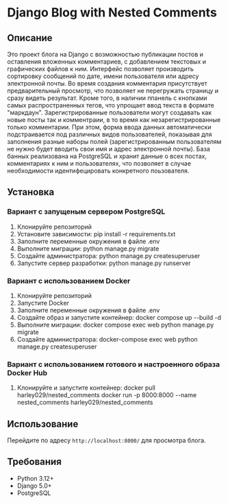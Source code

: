 # Django Blog with Nested Comments

## Описание

Это проект блога на Django с возможностью публикации постов и оставления вложенных комментариев, с добавлением текстовых и графических файлов к ним. Интерфейс позволяет производить сортировку сообщений по дате, имени пользователя или адресу электронной почты. Во время создания комментария присутствует предварительный просмотр, что позволяет не перегружать страницу и сразу видеть результат. Кроме того, в наличии ппанель с кнопками самых распространенных тегов, что упрощает ввод текста в формате "маркдаун". 
Зарегистрированные пользователи могут создавать как новые посты так и комментраии, в то время как незарегистрированные только комментарии. При этом, форма ввода данных автоматически подстраивается под различных видов пользователей, показывая для заполнения разные наборы полей (зарегистрированным пользователям не нужно будет вводить свои имя и адрес электронной почты).
База банных реализована на PostgreSQL и хранит данные о всех постах, комментариях к ним и пользователях, что позволяет в случае необходимости идентифецировать конкретного поьзователя.

## Установка

### Вариант с запущеным сервером PostgreSQL
1. Клонируйте репозиторий
2. Установите зависимости:
    pip install -r requirements.txt
3. Заполните переменные окружения в файле .env
4. Выполните миграции:
    python manage.py migrate
5. Создайте администратора:
    python manage.py createsuperuser
6. Запустите сервер разработки:
    python manage.py runserver

### Вариант с использованием Docker
1. Клонируйте репозиторий
2. Запустите Docker
3. Заполните переменные окружения в файле .env
4. Создайте образ и запустите контейнер:
    docker compose up --build -d
5. Выполните миграции:
    docker compose exec web python manage.py migrate
6. Создайте администратора:
    docker-compose exec web python manage.py createsuperuser

### Вариант с использованием готового и настроенного образа Docker Hub
1. Клонируйте и запустите контейнер:
    docker pull harley029/nested_comments
    docker run -p 8000:8000 --name nested_comments harley029/nested_comments

## Использование

Перейдите по адресу `http://localhost:8000/` для просмотра блога.

## Требования

- Python 3.12+
- Django 5.0+
- PostgreSQL
